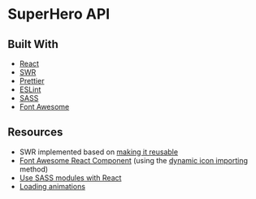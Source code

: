 # SuperHero API

## Built With

-   [React](https://reactjs.org/)
-   [SWR](https://swr.vercel.app/)
-   [Prettier](https://prettier.io/)
-   [ESLint](https://eslint.org/)
-   [SASS](https://sass-lang.com/)
-   [Font Awesome](https://fontawesome.com/)

## Resources

-   SWR implemented based on [making it reusable](https://swr.vercel.app/docs/getting-started#make-it-reusable)
-   [Font Awesome React Component](https://fontawesome.com/v6/docs/web/use-with/react/) (using the [dynamic icon importing](https://fontawesome.com/v6/docs/web/use-with/react/add-icons) method)
-   [Use SASS modules with React](https://blog.bitsrc.io/how-to-use-sass-and-css-modules-with-create-react-app-83fa8b805e5e)
-   [Loading animations](https://cssfx.netlify.app/)
